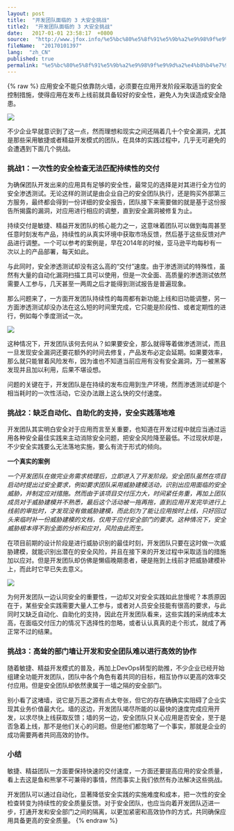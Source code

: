```yaml
---
layout: post
title:  "开发团队面临的 3 大安全挑战"
title2:  "开发团队面临的 3 大安全挑战"
date:   2017-01-01 23:58:17  +0800
source:  "http://www.jfox.info/%e5%bc%80%e5%8f%91%e5%9b%a2%e9%98%9f%e9%9d%a2%e4%b8%b4%e7%9a%843%e5%a4%a7%e5%ae%89%e5%85%a8%e6%8c%91%e6%88%98.html"
fileName:  "20170101397"
lang:  "zh_CN"
published: true
permalink: "%e5%bc%80%e5%8f%91%e5%9b%a2%e9%98%9f%e9%9d%a2%e4%b8%b4%e7%9a%843%e5%a4%a7%e5%ae%89%e5%85%a8%e6%8c%91%e6%88%98.html"
---
```

{% raw %}
应用安全不能只依靠防火墙，必须要在应用开发阶段采取适当的安全控制措施，使得应用在发布上线前就具备较好的安全性，避免人为失误造成安全隐患。

![](/wp-content/uploads/2017/07/1501258388.jpg)

不少企业早就意识到了这一点，然而理想和现实之间还隔着几十个安全漏洞，尤其是那些采用敏捷或者精益开发模式的团队，在具体的实践过程中，几乎无可避免的会遭遇到下面几个挑战。

### 挑战1：一次性的安全检查无法匹配持续性的交付

为确保团队开发出来的应用具有足够的安全性，最常见的选择是对其进行全方位的安全渗透测试。无论这样的测试是由企业自己的安全团队执行，还是购买外部第三方服务，最终都会得到一份详细的安全报告，团队接下来需要做的就是基于这份报告所揭露的漏洞，对应用进行相应的调整，直到安全漏洞被修复为止。

持续交付是敏捷、精益开发团队的核心能力之一，这意味着团队可以做到每周甚至任意时刻发布产品，持续性的从真实环境中获取市场反馈，然后基于这些反馈对产品进行调整。一个可以参考的案例是，早在2014年的时候，亚马逊平均每秒有一次以上的产品部署，每天如此。

与此同时，安全渗透测试却没有这么高的“交付”速度。由于渗透测试的特殊性，虽然有大量的自动化漏洞扫描工具可以使用，但是一次全面、高质量的渗透测试依然需要人工参与，几天甚至一两周之后才能得到测试报告是普遍现象。

那么问题来了，一方面开发团队持续性的每周都有新功能上线和旧功能调整，另一方面渗透测试却没办法在这么短的时间里完成，它只能是阶段性、或者定期性的进行，例如每个季度测试一次。

![](/wp-content/uploads/2017/07/1501258389.jpg)

这种情况下，开发团队该何去何从？如果要安全，那么就得等着做渗透测试，而且一旦发现安全漏洞还要花额外的时间去修复，产品发布必定会延期。如果要效率，那么就只能冒着风险发布，因为谁也不知道当前应用有没有安全漏洞，万一被黑客发现并且加以利用，后果不堪设想。

问题的关键在于，开发团队是在持续的发布应用到生产环境，然而渗透测试却是个相当耗时的一次性活动，它没办法跟上这么快的交付速度。

### 挑战2：缺乏自动化、自助化的支持，安全实践落地难

开发团队其实明白安全对于应用而言至关重要，也知道在开发过程中就应当通过运用各种安全最佳实践来主动消除安全问题，把安全风险降至最低。不过现状却是，不少安全实践要么无法落地实施，要么有流于形式的倾向。

**一个真实的案例**

*一个开发团队在做完业务需求梳理后，立即进入了开发阶段。安全团队虽然在项目启动时提出过安全要求，例如要求团队采用威胁建模活动，识别出应用面临的安全威胁，并制定应对措施。然而由于该项目交付压力大，时间紧任务重，再加上团队成员对于威胁建模并不熟悉，最后这个活动被一拖再拖，直到应用开发完毕进行上线前的审批时，才发现没有做威胁建模，而此刻为了能让应用按时上线，只好回过头来临时补一份威胁建模的文档，仅用于应付安全部门的要求。这种情况下，安全威胁根本得不到全面的分析和应对，风险由此而生。*

在项目前期的设计阶段是进行威胁识别的最佳时刻，开发团队只要在这时做一次威胁建模，就能识别出潜在的安全风险，并且在接下来的开发过程中采取适当的措施加以应对。但是开发团队却仿佛是懒癌晚期患者，硬是拖到上线前才把威胁建模补上，而此时它早已失去意义。

![](/wp-content/uploads/2017/07/15012583891.jpg)

为何开发团队一边认同安全的重要性，一边却又对安全实践如此怠慢呢？本质原因在于，某些安全实践需要大量人工参与，或者对人员安全技能有很高的要求，与此同时又缺乏自动化、自助化的支持，因此在开发团队看来，这些实践的采纳成本太高，在面临交付压力的情况下选择性的忽略，或者认认真真的走个形式，就成了再正常不过的结果。

### 挑战3：高耸的部门墙让开发和安全团队难以进行高效的协作

随着敏捷、精益开发模式的普及，再加上DevOps转型的助推，不少企业已经开始组建全功能开发团队，团队中各个角色有着共同的目标，相互协作以更高的效率交付应用。但是安全团队却依然隶属于一墙之隔的安全部门。

别小看了这堵墙，说它是万恶之源有点太夸张，但它的存在确确实实阻碍了企业实现其业务价值最大化。墙的这边，开发团队竭尽所能的以最快的速度完成应用开发，以求尽快上线获取反馈；墙的另一边，安全团队只关心应用是否安全，至于是否急着上线，那不是他们关心的问题。但是他们都忽略了一个事实，那就是企业的成功需要两者共同高效的协作。

### 小结

敏捷、精益团队一方面要保持快速的交付速度，一方面还要提高应用的安全质量，看上去这是鱼和熊掌不可兼得的事情，然而事实上我们依然有办法解决这些挑战。

开发团队可以通过自动化，显著降低安全实践的实施难度和成本，把一次性的安全检查转变为持续性的安全质量反馈。对于安全团队，也应当向着开发团队迈进一步，打通开发和安全部门之间的隔离，以更加紧密和高效协作的方式，共同确保应用具备更高的安全质量。
{% endraw %}
